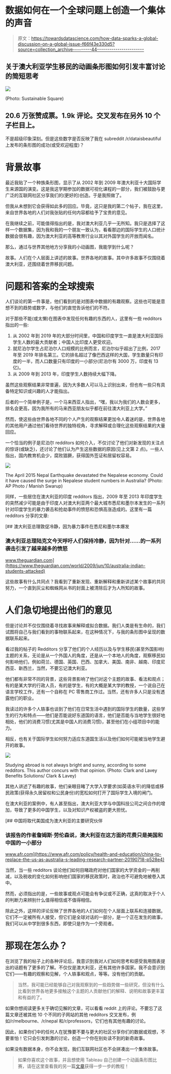 # 数据如何在一个全球问题上创造一个集体的声音

> 原文：<https://towardsdatascience.com/how-data-sparks-a-global-discussion-on-a-global-issue-f66f43e330d5?source=collection_archive---------44----------------------->

## 关于澳大利亚学生移民的动画条形图如何引发丰富讨论的简短思考

![](img/b84dad7535089f3e3aaa9e560f805de4.png)

(Photo: Sustainable Square)

## 20.6 万张赞成票。1.9k 评论。交叉发布在另外 10 个子栏目上。

不是超级印象深刻。但是这些数字是否反映了我在 subreddit /r/dataisbeautiful 上发布的条形图的成功(或受欢迎程度)？

# 背景故事

最近我贴了一个种族条形图，显示了从 2002 年到 2009 年澳大利亚十大国际学生来源国的演变。这是我这学期参加的数据可视化课程的一部分，我们被鼓励与更广泛的互联网社区分享我们的(更好的)创造。于是我照做了。

但我从未想到它会获得如此多的回应。毕竟，这只是我的第二个帖子，我在这里，来自世界各地的人们对我张贴的任何内容都给予了宝贵的意见。

在我继续之前，可能值得指出的是，我对澳大利亚几乎一无所知。我只是选择了这样一个数据集，因为我和我的一个朋友一致认为，看看那边的国际学生的人口统计数据会很有趣，因为澳大利亚的高等教育行业以其对外国学生的开放而闻名。

那么，通过与世界其他地方分享我的小动画图，我能学到什么呢？

故事。人们在个人层面上讲述的故事。世界各地的故事。其中许多故事不仅围绕着澳大利亚，还围绕着世界移民问题。

# 问题和答案的全球搜索

人们谈论的第一件事是，他们看到的是对图表中数据的有趣观察。这些也可能是意想不到的趋势或数字，与他们的直觉告诉他们的不符。

对于那些不能(或太懒)在图表中发现任何有趣的东西的人，这里有一些 redditors 指出的一些:

1.  从 2002 年到 2019 年的大部分时间里，中国和印度学生一直是澳大利亚国际学生人数的最大贡献者；中国人比印度人更受欢迎。
2.  就尼泊尔学生占尼泊尔人口规模的比例而言，尼泊尔似乎超出了比例，2017 年至 2019 年排名第三。它的排名超过了像巴西这样的大国，学生数量只有印度的一半，而人口数量只有印度的一小部分(尼泊尔有 3000 万，印度有 13 亿)。
3.  从 2009 年到 2013 年，印度学生人数持续大幅下降。

虽然这些观察结果非常普遍，因为大多数人可以马上识别出来，但也有一些只有具备特定知识或兴趣的人才能指出。

后者的一个简单例子是，一个马来西亚人指出，“嘿，我以为我们的人数会更多，排名会更高，因为我所有的马来西亚朋友似乎都在前往澳大利亚上大学。”

然而，使这些由世界各地不同的个人产生的观察结果更加令人着迷的是，世界各地的其他用户通过他们看待世界的独特视角，寻求解释或合理化这些观察结果的大量回应。

一个恰当的例子是尼泊尔 redditors 如何介入，不仅讨论了他们对新发现的关注点的惊讶(或缺乏)，还讨论了他们认为产生这些数据的原因(见上文第 2 点)。一些人指出，国内教育机会少，腐败猖獗，获得国外签证和居留权容易。

![](img/788ece1bab37903ba9baaec4b56310a2.png)

The April 2015 Nepal Earthquake devastated the Nepalese economy. Could it have caused the surge in Nepalese student numbers in Australia? (Photo: AP Photo / Manish Swarup)

同样，一些居住在澳大利亚的印度 redditors 指出，2009 年至 2013 年印度学生的突然减少可能是由于印度人对澳大利亚两个最大城市悉尼和墨尔本发生的一系列针对印度学生的暴力袭击和抢劫事件的愤怒和恐惧高涨造成的。这里有一篇 redditors 分享的文章:

[](https://www.theguardian.com/world/2009/jun/10/australia-indian-students-attacked) [## 澳大利亚总理敦促冷静，因为暴力事件在悉尼和墨尔本爆发

### 澳大利亚总理陆克文今天呼吁人们保持冷静，因为针对……的一系列袭击引发了越来越多的愤怒

www.theguardian.com](https://www.theguardian.com/world/2009/jun/10/australia-indian-students-attacked) 

这些故事有什么共同点？我看到了重新发现、重新解释和重新讲述某个故事的共同努力，一个直到灰尘和蜘蛛网从书的封面上被清除后才为人所知的故事。

# 人们急切地提出他们的意见

但是讨论并不仅仅围绕着寻找故事来解释或拟合数据。我们人类是有生命的，我们试图将自己与我们看到的事物联系起来，在这种情况下，与我的条形图中呈现的数据联系起来。

看过我的帖子的 Redditors 分享了他们的个人经历以及与学生移民(甚至外国影响)主题的关系，无论是从一个外国人的角度，还是从一个本地人的角度，观察移民如何影响他们，例如荷兰、德国、英国、巴西、加拿大、美国、南非、越南、印度尼西亚、新西兰，当然，不要忘记澳大利亚。

他们都有非常不同的背景，这些背景影响了他们对这个主题的故事、看法和观点；有的是某大学的行政人员，有的是学生，有的大概是某大学的教授，一个说自己在语言学校工作，还有一个自称在 PC 零售商工作过。当然，还有许多人只是没有透露他们的职业。

我读过的许多个人轶事也谈到了他们在日常生活中遇到的国际学生的数量，这些学生的行为和特点——他们是否能说好东道国的语言，他们是否能与当地学生很好地相处，他们的消费习惯(尤其是中国人的消费习惯)，甚至他们在小组项目中的能力。

相反，也有关于国际学生如何努力适应东道国生活以及他们如何可能被当地学生避开的故事。

![](img/f17748073712bcd998e9bddd54fe16ff.png)

Studying abroad is not always bright and sunny, according to some redditors. This author concurs with that opinion. (Photo: Clark and Lavey Benefits Solutions/ Clark & Lavey)

其他人讲述了有趣的故事，他们亲眼目睹了大学入学要求(如英语水平)的降低或移民政策(获得永久居留权和公民身份)的宽松如何打开了国际学生入境的闸门。

在澳大利亚的案例中，有人甚至指出，澳大利亚大学与中国科技公司之间合作的增加，导致了更多的中国学生，以及对知识产权被盗的更大担忧。

[](https://www.afr.com/policy/health-and-education/china-to-replace-the-us-as-australia-s-leading-research-partner-20190718-p528e4) [## 中国将取代美国成为澳大利亚的主要研究伙伴

### 该报告的作者詹姆斯·劳伦森说，澳大利亚在这方面的花费只是美国和中国的一小部分

www.afr.com](https://www.afr.com/policy/health-and-education/china-to-replace-the-us-as-australia-s-leading-research-partner-20190718-p528e4) 

当然，当一些 redditors 谈论他们如何目睹政府对他们国家的大学资金的一再削减，以及税收的变化如何影响他们国家的移民政策时，政治也不可避免地被卷入其中。

然而，必须指出的是，一些故事或观点可能会有争议或不正确，这真的取决于个人的判断力来辨别什么值得相信或不值得相信。

除此之外，这样的评论反映了世界各地的人们如何在个人层面上联系和连接数据。它们不一定被所有人接受，但它们是全球对话的一部分，是一个正在发生的故事，我们可以从中学到很多东西，即使只是作为一个旁观者。

# 那现在怎么办？

在浏览了我的帖子上的各种评论后，我意识到我对人们如何思考和感受我用图表提出的话题有了更多的了解。不仅仅是澳大利亚，还有其他许多国家。我不会意识到它们——有趣的观察和见解，个人轶事和观点，等等。没有他们的贡献。

> 当然，我可能已经能够自己对我观察到的一些趋势做一些研究，但没有什么比看到世界各地更多接触这个主题的人贡献他们的解释、说明和故事更丰富和有益的了。

如果你想阅读更多关于确切见解的文章，可以看看 reddit 上的评论。不要忘了这篇文章还被其他 10 个不同的子网站的其他 redditors 交叉发布，例如/r/melbourne、/r/nepal 和/r/professors，它们也有其他有趣的讨论。

因此，如果你们中的任何人在犹豫要不要与更大的社区分享你们的数据或观想，不要害怕！它只会引发刺激的讨论，创造一个你在别处读不到的新奇故事。

如果没有数据本身，你不会发现，我们互联网社区也不会拼凑出一个集体故事。

> 如果你喜欢这个故事，并且想使用 Tableau 自己创建一个动画条形图比赛，请在这里查看我的另一篇[文章](/creating-an-animated-bar-chart-race-with-tableau-6a7839f703af)获得一步一步的教程！